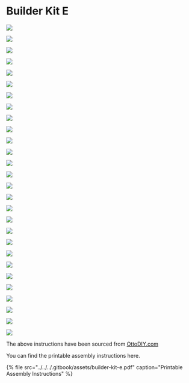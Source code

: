 # Builder Kit E

![](../../../.gitbook/assets/1.jpg)

![](../../../.gitbook/assets/2.jpg)

![](../../../.gitbook/assets/3.jpg)

![](../../../.gitbook/assets/4.jpg)

![](../../../.gitbook/assets/5.jpg)

![](../../../.gitbook/assets/6.jpg)

![](../../../.gitbook/assets/7.jpg)

![](../../../.gitbook/assets/8.jpg)

![](../../../.gitbook/assets/9.jpg)

![](../../../.gitbook/assets/10.jpg)

![](../../../.gitbook/assets/11.jpg)

![](../../../.gitbook/assets/12.jpg)

![](../../../.gitbook/assets/13.jpg)

![](../../../.gitbook/assets/14.jpg)

![](../../../.gitbook/assets/15.jpg)

![](../../../.gitbook/assets/16.jpg)

![](../../../.gitbook/assets/17.jpg)

![](../../../.gitbook/assets/18.jpg)

![](../../../.gitbook/assets/19.jpg)

![](../../../.gitbook/assets/20.jpg)

![](../../../.gitbook/assets/21.jpg)

![](../../../.gitbook/assets/22.jpg)

![](../../../.gitbook/assets/23.jpg)

![](../../../.gitbook/assets/24.jpg)

![](../../../.gitbook/assets/25.jpg)

![](../../../.gitbook/assets/26.jpg)

![](../../../.gitbook/assets/27.jpg)

![](../../../.gitbook/assets/28.jpg)

The above instructions have been sourced from [OttoDIY.com](https://www.ottodiy.com/)

You can find the printable assembly instructions here.

{% file src="../../../.gitbook/assets/builder-kit-e.pdf" caption="Printable Assembly Instructions" %}



